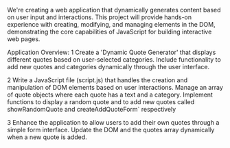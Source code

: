 We're creating a web application that dynamically generates content based on user input and interactions. This project will provide hands-on experience with creating, modifying, and managing elements in the DOM, demonstrating the core capabilities of JavaScript for building interactive web pages.

Application Overview:
1 Create a 'Dynamic Quote Generator' that displays different quotes based on user-selected categories. Include functionality to add new quotes and categories dynamically through the user interface.

2 Write a JavaScript file (script.js) that handles the creation and manipulation of DOM elements based on user interactions.
  Manage an array of quote objects where each quote has a text and a category. Implement functions to display a random quote and to add new quotes called showRandomQuote and createAddQuoteForm` respectively
  
3 Enhance the application to allow users to add their own quotes through a simple form interface. Update the DOM and the quotes array dynamically when a new quote is added.